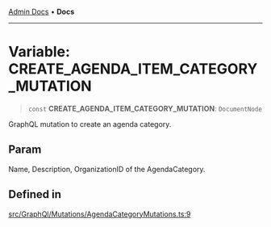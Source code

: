 [Admin Docs](/) • **Docs**

***

# Variable: CREATE\_AGENDA\_ITEM\_CATEGORY\_MUTATION

> `const` **CREATE\_AGENDA\_ITEM\_CATEGORY\_MUTATION**: `DocumentNode`

GraphQL mutation to create an agenda category.

## Param

Name, Description, OrganizationID of the AgendaCategory.

## Defined in

[src/GraphQl/Mutations/AgendaCategoryMutations.ts:9](https://github.com/PalisadoesFoundation/talawa-admin/blob/main/src/GraphQl/Mutations/AgendaCategoryMutations.ts#L9)
